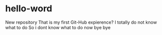 # hello-word
New repository
That is my first Git-Hub expierence?
I totally do not know what to do
So i dont know what to do now
bye bye
